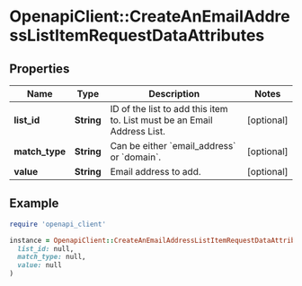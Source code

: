 # OpenapiClient::CreateAnEmailAddressListItemRequestDataAttributes

## Properties

| Name | Type | Description | Notes |
| ---- | ---- | ----------- | ----- |
| **list_id** | **String** | ID of the list to add this item to. List must be an Email Address List. | [optional] |
| **match_type** | **String** | Can be either &#x60;email_address&#x60; or &#x60;domain&#x60;. | [optional] |
| **value** | **String** | Email address to add. | [optional] |

## Example

```ruby
require 'openapi_client'

instance = OpenapiClient::CreateAnEmailAddressListItemRequestDataAttributes.new(
  list_id: null,
  match_type: null,
  value: null
)
```

